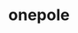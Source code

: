 ---
title: onepole
permalink: /docs/StandardLibrary#onepole
parent: Standard Library
has_children: false
nav_order: 5
---